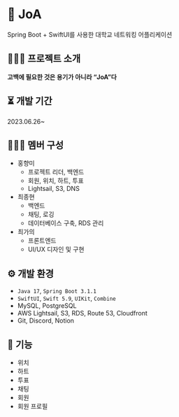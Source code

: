 # 💌 JoA

Spring Boot + SwiftUI를 사용한 대학교 네트워킹 어플리케이션


## 💁🏻‍♀️ 프로젝트 소개

**고백에 필요한 것은 용기가 아니라 “JoA”다**


## ⏳ 개발 기간

2023.06.26~ 


## 👩‍👧‍👦 멤버 구성

- 홍향미
    - 프로젝트 리더, 백엔드
    - 회원, 위치, 하트, 투표
    - Lightsail, S3, DNS
- 최종현
    - 백엔드
    - 채팅, 로깅
    - 데이터베이스 구축, RDS 관리
- 최가의
    - 프론트엔드
    - UI/UX 디자인 및 구현


## ⚙️ 개발 환경

- `Java 17`, `Spring Boot 3.1.1`
- `SwiftUI`, `Swift 5.9`, `UIKit`, `Combine`
- MySQL, PostgreSQL
- AWS Lightsail, S3, RDS, Route 53, Cloudfront
- Git, Discord, Notion


## 🚀 기능

- 위치
- 하트
- 투표
- 채팅
- 회원
- 회원 프로필
